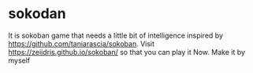 # sokodan
It is sokoban game that needs a little bit of intelligence inspired by https://github.com/taniarascia/sokoban. Visit https://zeiidris.github.io/sokoban/ so that you can play it Now.
Make it by myself
